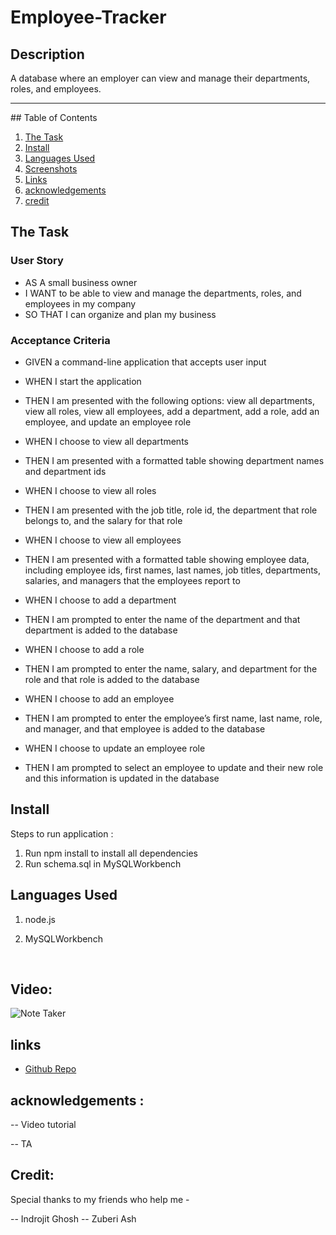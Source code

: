 # Employee-Tracker

## Description

A database where an employer can view and manage their departments, roles, and employees.

<hr>
## Table of Contents

1. [The Task](#the-task)
2. [Install](#install)
3. [Languages Used](#languages-used)
4. [Screenshots](#screenshots)
5. [Links](#links)
6. [acknowledgements](#acknowledgements)
7. [credit](#credit)

## The Task

### User Story

- AS A small business owner <br>
- I WANT to be able to view and manage the departments, roles, and employees in my company<br>
- SO THAT I can organize and plan my business

### Acceptance Criteria

- GIVEN a command-line application that accepts user input
  <br>
- WHEN I start the application
  <br>
- THEN I am presented with the following options: view all departments, view all roles, view all employees, add a department, add a role, add an employee, and update an employee role
  <br>

- WHEN I choose to view all departments
  <br>
- THEN I am presented with a formatted table showing department names and department ids
  <br>
- WHEN I choose to view all roles
  <br>
- THEN I am presented with the job title, role id, the department that role belongs to, and the salary for that role<br>

- WHEN I choose to view all employees<br>

- THEN I am presented with a formatted table showing employee data, including employee ids, first names, last names, job titles, departments, salaries, and managers that the employees report to<br>

- WHEN I choose to add a department<br>

- THEN I am prompted to enter the name of the department and that department is added to the database<br>

- WHEN I choose to add a role<br>

- THEN I am prompted to enter the name, salary, and department for the role and that role is added to the database <br>
- WHEN I choose to add an employee <br>
- THEN I am prompted to enter the employee’s first name, last name, role, and manager, and that employee is added to the database <br>

- WHEN I choose to update an employee role <br>
- THEN I am prompted to select an employee to update and their new role and this information is updated in the database <br>

## Install

Steps to run application :

1. Run npm install to install all dependencies
2. Run schema.sql in MySQLWorkbench

## Languages Used

1. node.js

2. MySQLWorkbench

</br>

## Video:

![Note Taker](assest/Screenshot.png)

## links

- [Github Repo](https://github.com/mdRashed30/-10-Weekly-Challenges-Note-Taker-)

## acknowledgements :

-- Video tutorial

-- TA

## Credit:

Special thanks to my friends who help me -

-- Indrojit Ghosh
-- Zuberi Ash
<br>
